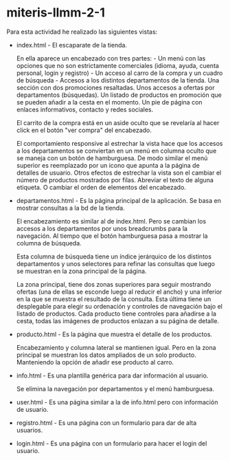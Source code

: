 # miteris-llmm-2-1

Para esta actividad he realizado las siguientes vistas:

- index.html - El escaparate de la tienda.
	
	En ella aparece un encabezado con tres partes:
		- Un menú con las opciones que no son estrictamente comerciales (idioma, ayuda, cuenta personal, login y registro)
		- Un acceso al carro de la compra y un cuadro de búsqueda
		- Accesos a los distintos departamentos de la tienda.
	Una sección con dos promociones resaltadas.
	Unos accesos a ofertas por departamentos (búsquedas).
	Un listado de productos en promoción que se pueden añadir a la cesta en el momento.
	Un pie de página con enlaces informativos, contacto y redes sociales.
	
	El carrito de la compra está en un aside oculto que se revelaría al hacer click en el botón "ver compra" del encabezado.
	
	El comportamiento responsive al estrechar la vista hace que los accesos a los departamentos se conviertan en un menú
	en columna oculto que se maneja con un botón de hamburguesa. De modo similar el menú superior es reemplazado por un
	icono que apunta a la página de detalles de usuario.
	Otros efectos de estrechar la vista son el cambiar el número de productos mostrados por filas. Abreviar el texto de
	alguna etiqueta. O cambiar el orden de elementos del encabezado.

- departamentos.html - Es la página principal de la aplicación. Se basa en mostrar consultas a la bd de la tienda.
	
	El encabezamiento es similar al de index.html. Pero se cambian los accesos a los departamentos por unos breadcrumbs
	para la navegación. Al tiempo que el botón hamburguesa pasa a mostrar la columna de búsqueda.
	
	Esta columna de búsqueda tiene un índice jerárquico de los distintos departamentos y unos selectores para refinar
	las consultas que luego se muestran en la zona principal de la página.
	
	La zona principal, tiene dos zonas superiores para seguir mostrando ofertas (una de ellas se esconde luego al reducir
	el ancho) y una inferior en la que se muestra el resultado de la consulta.
	Esta última tiene un desplegable para elegir su	ordenación y controles de navegación bajo el listado de productos.
	Cada producto tiene controles para añadirse a la cesta, todas las imágenes de productos enlazan a su página de detalle.

- producto.html - Es la página que muestra el detalle de los productos.
	
	Encabezamiento y columna lateral se mantienen igual. Pero en la zona principal se muestran los datos ampliados de un
	solo producto. Manteniendo la opción de añadir ese producto al carro.

- info.html - Es una plantilla genérica para dar información al usuario.
	
	Se elimina la navegación por departamentos y el menú hamburguesa.

- user.html - Es una página similar a la de info.html pero con información de usuario.

- registro.html - Es una página con un formulario para dar de alta usuarios.

- login.html - Es una página con un formulario para hacer el login del usuario.
